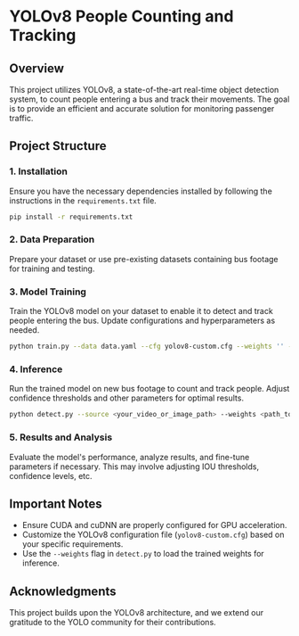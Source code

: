 
# YOLOv8 People Counting and Tracking

## Overview
This project utilizes YOLOv8, a state-of-the-art real-time object detection system, to count people entering a bus and track their movements. The goal is to provide an efficient and accurate solution for monitoring passenger traffic.

## Project Structure

### 1. Installation
Ensure you have the necessary dependencies installed by following the instructions in the `requirements.txt` file.

```bash
pip install -r requirements.txt
```

### 2. Data Preparation
Prepare your dataset or use pre-existing datasets containing bus footage for training and testing.

### 3. Model Training
Train the YOLOv8 model on your dataset to enable it to detect and track people entering the bus. Update configurations and hyperparameters as needed.

```bash
python train.py --data data.yaml --cfg yolov8-custom.cfg --weights '' --batch-size 16 --epochs 300 --device 0
```

### 4. Inference
Run the trained model on new bus footage to count and track people. Adjust confidence thresholds and other parameters for optimal results.

```bash
python detect.py --source <your_video_or_image_path> --weights <path_to_trained_weights> --conf 0.5
```

### 5. Results and Analysis
Evaluate the model's performance, analyze results, and fine-tune parameters if necessary. This may involve adjusting IOU thresholds, confidence levels, etc.

## Important Notes

- Ensure CUDA and cuDNN are properly configured for GPU acceleration.
- Customize the YOLOv8 configuration file (`yolov8-custom.cfg`) based on your specific requirements.
- Use the `--weights` flag in `detect.py` to load the trained weights for inference.

## Acknowledgments
This project builds upon the YOLOv8 architecture, and we extend our gratitude to the YOLO community for their contributions.

